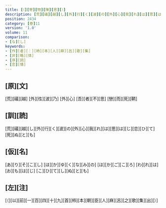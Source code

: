 ```yaml
---
title: [（][寄][物][陳][思][）]
description: [荒][礒][越][し][外][行][く][波][の][外][心][我][れ][は][思][は][じ][恋][ひ][て][死][ぬ][と][も]
position: 2434
category: [巻]11
version: '1.0'
volume: 11
comparison:
- [な][し]
keywords:
- [作][者][：][柿][本][人][麻][呂][歌][集]
- [非][略][体]
- [序][詞]
- [恋][情]
---
```


## [原][文]

[荒][礒][越] [外][徃][波][乃] [外][心] [吾][者][不][思] [戀][而][死][鞆]

## [訓][読]

[荒][礒][越][し][外][行][く][波][の][外][心][我][れ][は][思][は][じ][恋][ひ][て][死][ぬ][と][も]

## [仮][名]

[あ][り][そ][こ][し] [ほ][か][ゆ][く][な][み][の] [ほ][か][ご][こ][ろ] [わ][れ][は][お][も][は][じ] [こ][ひ][て][し][ぬ][と][も]

## [左][注]

[（][以][前][一][百][四][十][九][首][柿][本][朝][臣][人][麻][呂][之][歌][集][出][）]
